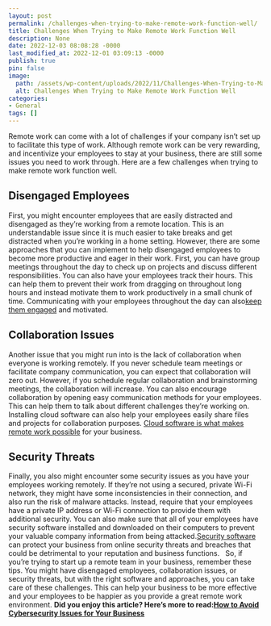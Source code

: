 ```yaml
---
layout: post
permalink: /challenges-when-trying-to-make-remote-work-function-well/
title: Challenges When Trying to Make Remote Work Function Well
description: None
date: 2022-12-03 08:08:28 -0000
last_modified_at: 2022-12-01 03:09:13 -0000
publish: true
pin: false
image:
  path: /assets/wp-content/uploads/2022/11/Challenges-When-Trying-to-Make-Remote-Work-Function-Well.jpg
  alt: Challenges When Trying to Make Remote Work Function Well
categories:
- General
tags: []
---
```

Remote work can come with a lot of challenges if your company isn’t set up to facilitate this type of work. Although remote work can be very rewarding, and incentivize your employees to stay at your business, there are still some issues you need to work through. Here are a few challenges when trying to make remote work function well.

## **Disengaged Employees**

First, you might encounter employees that are easily distracted and disengaged as they’re working from a remote location. This is an understandable issue since it is much easier to take breaks and get distracted when you’re working in a home setting. However, there are some approaches that you can implement to help disengaged employees to become more productive and eager in their work.  First, you can have group meetings throughout the day to check up on projects and discuss different responsibilities. You can also have your employees track their hours. This can help them to prevent their work from dragging on throughout long hours and instead motivate them to work productively in a small chunk of time. Communicating with your employees throughout the day can also[keep them engaged](https://www.shrm.org/resourcesandtools/tools-and-samples/how-to-guides/pages/how-to-engage-remote-employees-during-the-coronavirus-pandemic.aspx) and motivated.

## **Collaboration Issues**

Another issue that you might run into is the lack of collaboration when everyone is working remotely. If you never schedule team meetings or facilitate company communication, you can expect that collaboration will zero out. However, if you schedule regular collaboration and brainstorming meetings, the collaboration will increase.  You can also encourage collaboration by opening easy communication methods for your employees. This can help them to talk about different challenges they’re working on. Installing cloud software can also help your employees easily share files and projects for collaboration purposes. [Cloud software is what makes remote work possible](https://www.pantheoncomputers.com/post/work-anywhere-securely-with-the-cloud) for your business.

## **Security Threats**

Finally, you also might encounter some security issues as you have your employees working remotely. If they’re not using a secured, private Wi-Fi network, they might have some inconsistencies in their connection, and also run the risk of malware attacks. Instead, require that your employees have a private IP address or Wi-Fi connection to provide them with additional security. You can also make sure that all of your employees have security software installed and downloaded on their computers to prevent your valuable company information from being attacked.[Security software](https://financesonline.com/9-types-security-software-business-website-absolutely-needs/) can protect your business from online security threats and breaches that could be detrimental to your reputation and business functions.   So, if you’re trying to start up a remote team in your business, remember these tips. You might have disengaged employees, collaboration issues, or security threats, but with the right software and approaches, you can take care of these challenges. This can help your business to be more effective and your employees to be happier as you provide a great remote work environment. **Did you enjoy this article? Here’s more to read:**[**How to Avoid Cybersecurity Issues for Your Business**](https://katebagoy.com/how-to-avoid-cybersecurity-issues-for-your-business/)
